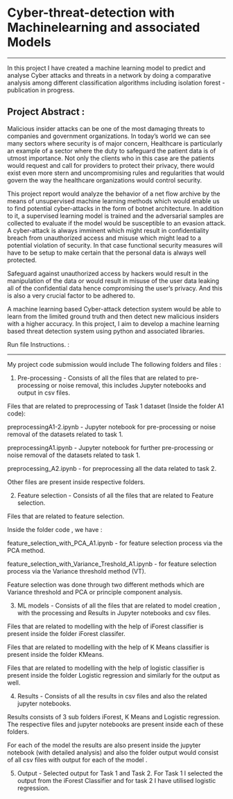 # Cyber-threat-detection with Machinelearning and associated Models
-----------------------------------------------------------------------------

In this project I have created a machine learning model to predict and analyse Cyber attacks and threats in a network by doing a comparative analysis among different classification algorithms including isolation forest - publication in progress.


Project Abstract : 
---------------------

Malicious insider attacks can be one of the most damaging threats to companies and government organizations. In today’s world we can see many sectors where security is of major concern, Healthcare is particularly an example of a sector where the duty to safeguard the patient data is of utmost importance. Not only the clients who in this case are the patients would request and call for providers to protect their privacy, there would exist even more stern and uncompromising rules and regularities that would govern the way the healthcare organizations would control security.

This project report would analyze the behavior of a net flow archive by the means of unsupervised machine learning methods which would enable us to find potential cyber-attacks in the form of botnet architecture.
In addition to it, a supervised learning model is trained and the adversarial samples are collected to evaluate if the model would be susceptible to an evasion attack. A cyber-attack is always imminent which might result in confidentiality breach from unauthorized access and misuse which might lead to a potential violation of security. In that case functional security measures will have to be setup to make certain that the personal data is always well protected.

Safeguard against unauthorized access by hackers would result in the manipulation of the data or would result in misuse of the user data leaking all of the confidential data hence compromising the user’s privacy. And this is also a very crucial factor to be adhered to.

A machine learning based Cyber-attack detection system would be able to learn from the limited ground truth and then detect new malicious insiders with a higher accuracy. In this project, I aim to develop a machine learning based threat detection system using python and associated libraries.


Run file Instructions. : 
_________________________


My project code submission would include The following folders and files : 

1. Pre-processing  - Consists of all the files that are related to pre-processing or noise removal, this includes Jupyter notebooks and output in csv files. 

Files that are related to  preprocessing of Task 1 dataset (Inside the folder A1 code): 

preprocessingA1-2.ipynb - Jupyter notebook for pre-processing or noise removal of the datasets related to task 1.  

preprocessingA1.ipynb - Jupyter notebook for further pre-processing or noise removal of the datasets related to task 1.  

preprocessing_A2.ipynb - for preprocessing all the data related to task 2. 

Other files are present inside respective folders. 


2. Feature selection - Consists of all the files that are related to Feature selection. 

Files that are related to feature selection. 

Inside the folder code , we have : 

feature_selection_with_PCA_A1.ipynb - for feature selection process via the PCA method. 

feature_selection_with_Variance_Treshold_A1.ipynb - for feature selection process via the Variance threshold method (VT). 

Feature selection was done through two different methods which are Variance threshold and PCA or principle component analysis. 

3. ML models - Consists of all the files that are related to model creation , with the processing and Results in Jupyter notebooks and csv files. 

Files that are related to modelling with the help of iForest classifier is present inside the folder iForest classifer.

Files that are related to modelling with the help of K Means classifier is present inside the folder KMeans.


Files that are related to modelling with the help of logistic classifier is present inside the folder Logistic regression and similarly for the output as well. 


4. Results - Consists of all the results in csv files and also the related jupyter notebooks. 

Results consists of 3 sub folders iForest, K Means and Logistic regression. The respective files and jupyter notebooks are present inside each of these folders. 

For each of the model the results are also present inside the jupyter notebook (with detailed analysis) and also the folder output would consist of all csv files with output for each of the model .

5. Output - Selected output for Task 1 and Task 2. For Task 1 I selected the output from the iForest  Classifier and for task 2 I have utilised logistic regression.  
